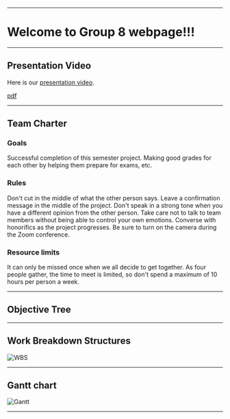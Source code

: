 
-------------------------

# Welcome to Group 8 webpage!!!

---------------------

## Presentation Video
Here is our [presentation video](https://www.youtube.com/watch?v=J2z2Bi3SGRs&t=6010s).

[pdf](https://github.com/nykim00/IEDgroup8/blob/gh-pages/%EA%B3%B5%EC%84%A4%EC%9E%85%208%EC%A1%B0%20npu%EB%B0%9C%ED%91%9C%20.pdf)


---------------------

## Team Charter

### Goals
Successful completion of this semester project.
Making good grades for each other by helping them prepare for exams, etc.
 
### Rules
Don't cut in the middle of what the other person says.
Leave a confirmation message in the middle of the project.
Don't speak in a strong tone when you have a different opinion from the other person.
Take care not to talk to team members without being able to control your own emotions.
Converse with honorifics as the project progresses.
Be sure to turn on the camera during the Zoom conference.
 
### Resource limits
It can only be missed once when we all decide to get together.
As four people gather, the time to meet is limited, so don't spend a maximum of 10 hours per person a week.


-----------------------------------------------

## Objective Tree



--------------------------------

## Work Breakdown Structures

![WBS](https://github.com/nykim00/IEDgroup8/blob/gh-pages/%EC%BA%A1%EC%B2%98.PNG?raw=true)


------------------------------

## Gantt chart

![Gantt](https://github.com/nykim00/IEDgroup8/blob/gh-pages/%EC%BA%A1%EC%B2%981.PNG?raw=true)

-------------------------
